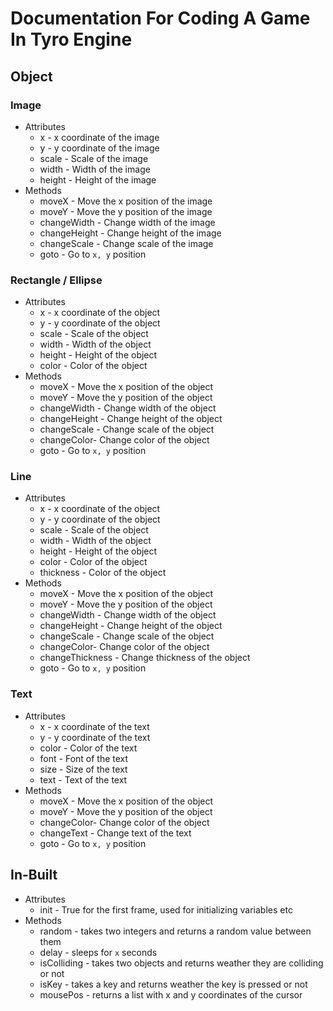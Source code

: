 # Documentation For Coding A  Game In Tyro Engine

## Object

### Image

- Attributes
  - x - x coordinate of the image
  - y - y coordinate of the image
  - scale - Scale of the image
  - width  - Width of the image 
  - height  - Height of the image
- Methods
  - moveX - Move the x position of the image
  - moveY - Move the y position of the image
  - changeWidth - Change width of the image
  - changeHeight - Change height of the image
  - changeScale - Change scale of the image
  - goto - Go to `x, y` position

### Rectangle / Ellipse

- Attributes
  - x - x coordinate of the object
  - y - y coordinate of the object
  - scale - Scale of the object
  - width  - Width of the object
  - height  - Height of the object
  - color - Color of the object
- Methods
  - moveX - Move the x position of the object
  - moveY - Move the y position of the object
  - changeWidth - Change width of the object
  - changeHeight - Change height of the object
  - changeScale - Change scale of the object
  - changeColor- Change color of the object
  - goto - Go to `x, y` position

### Line

- Attributes
  - x - x coordinate of the object
  - y - y coordinate of the object
  - scale - Scale of the object
  - width - Width of the object
  - height - Height of the object
  - color - Color of the object
  - thickness - Color of the object
- Methods
  - moveX - Move the x position of the object
  - moveY - Move the y position of the object
  - changeWidth - Change width of the object
  - changeHeight - Change height of the object
  - changeScale - Change scale of the object
  - changeColor- Change color of the object
  - changeThickness - Change thickness of the object
  - goto - Go to `x, y` position

###  Text

- Attributes
  - x - x coordinate of the text
  - y - y coordinate of the text
  - color - Color of the text
  - font - Font of the text
  - size - Size of the text
  - text - Text of the text
- Methods
  - moveX - Move the x position of the object
  - moveY - Move the y position of the object
  - changeColor- Change color of the object
  - changeText - Change text of the text
  - goto - Go to `x, y` position

## In-Built

- Attributes
  - init - True for the first frame, used for initializing variables etc
- Methods
  - random -  takes two integers and returns a random value between them
  - delay - sleeps for `x` seconds
  - isColliding - takes two objects and returns weather they are colliding or not
  - isKey - takes a key and returns weather the key is pressed or not
  - mousePos - returns a list with x and y coordinates of the cursor 

